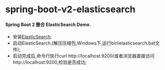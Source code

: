 # spring-boot-v2-elasticsearch
#### Spring Boot 2 整合 ElasticSearch Demo.
- 安装<a href="https://www.elastic.co/cn/downloads/elasticsearch">ElasticSearch</a>;
- 启动ElasticSearch,(解压压缩包,Windows下,运行bin\elasticsearch.bat文件);
- 启动完成后,命令行执行curl http://localhost:9200/或者浏览器直接访问http://localhost:9200,检验是否成功;

